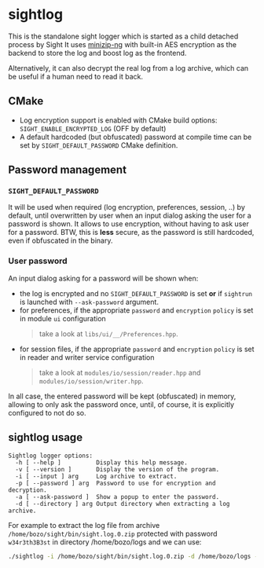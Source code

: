 # sightlog

This is the standalone sight logger which is started as a child detached process by Sight
It uses [minizip-ng](https://github.com/zlib-ng/minizip-ng) with built-in AES encryption as the backend to store the log
and boost log as the frontend.

Alternatively, it can also decrypt the real log from a log archive, which can be useful if a human need to read it back.

## CMake
- Log encryption support is enabled with CMake build options: `SIGHT_ENABLE_ENCRYPTED_LOG` (OFF by default)
- A default hardcoded (but obfuscated) password at compile time can be set by `SIGHT_DEFAULT_PASSWORD` CMake definition.

## Password management

### `SIGHT_DEFAULT_PASSWORD`

It will be used when required (log encryption, preferences, session, ..) by default, until overwritten by user when an
input dialog asking the user for a password is shown. It allows to use encryption, without having to ask user for a
password. BTW, this is **less** secure, as the password is still hardcoded, even if obfuscated in the binary.

### User password
An input dialog asking for a password will be shown when:
- the log is encrypted and no `SIGHT_DEFAULT_PASSWORD` is set **or** if `sightrun` is launched with `--ask-password`
  argument.
- for preferences, if the appropriate `password` and `encryption` `policy` is set in module `ui` configuration
  > take a look at `libs/ui/__/Preferences.hpp`.
- for session files, if the appropriate `password` and `encryption` `policy` is set in reader and writer service
  configuration
  > take a look at `modules/io/session/reader.hpp` and `modules/io/session/writer.hpp`.

In all case, the entered password will be kept (obfuscated) in memory, allowing to only ask the password once, until, of
course, it is explicitly configured to not do so.

## sightlog usage

```
Sightlog logger options:
  -h [ --help ]          Display this help message.
  -v [ --version ]       Display the version of the program.
  -i [ --input ] arg     Log archive to extract.
  -p [ --password ] arg  Password to use for encryption and decryption.
  -a [ --ask-password ]  Show a popup to enter the password.
  -d [ --directory ] arg Output directory when extracting a log archive.
```

For example to extract the log file from archive `/home/bozo/sight/bin/sight.log.0.zip` protected with password
`w34r3th3B3st` in directory /home/bozo/logs and  we can use:

```bash
./sightlog -i /home/bozo/sight/bin/sight.log.0.zip -d /home/bozo/logs -p "w34r3th3B3st"
```

